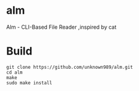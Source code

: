 # alm
Alm - CLI-Based File Reader ,inspired by cat

# Build
`git clone https://github.com/unknown989/alm.git`</br>
`cd alm`</br>
`make`</br>
`sudo make install`</br>
